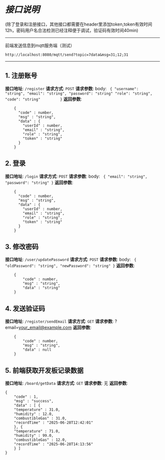 # ***接口说明***
(除了登录和注册接口，其他接口都需要在header里添加token,token有效时间12h，密码用户名合法检测已经注释便于调试，验证码有效时间40min)
***
前端发送信息到mqtt服务端（测试）
```
http://localhost:8080/mqtt/send?topic=7data&msg=31;12;31
```
***
## 1. 注册账号
**接口地址**: `/register`
**请求方式**: `POST`
**请求参数**:
    body:
        ```
        {
            "username": "string",
            "email": "string",
            "password": "string"
            "role": "string",
            "code": "string"        
        }```
**返回参数**:

        {
          "code" : number,
          "msg" : "string",
          "data" : {
            "userId" : number,
            "email" : "string",
            "role" : "string",
            "token" : "string"
          }
        }
        
## 2. 登录
**接口地址**: `/login`
**请求方式**: `POST`
**请求参数**:
    body:
        ```
        {
            "email": "string",
            "password": "string"
        }```
**返回参数**:

        {
          "code" : number,
          "msg" : "string",
          "data" : {
            "userId" : number,
            "email" : "string",
            "role" : "string",
            "token" : "string"
          }
        }
        
## 3. 修改密码
**接口地址**: `/user/updatePassword`
**请求方式**: `POST`
**请求参数**:
    body:
        ```
        {
            "oldPassword": "string",
            "newPassword": "string"
        }```
**返回参数**:
        
        {
            "code" : number,
            "msg" : "string",
            "data" : "string"
        }

## 4. 发送验证码
**接口地址**: `/register/sendEmail`
**请求方式**: `GET`
**请求参数**: ?email=your_email@example.com
**返回参数**: 

        {
            "code" : number,
            "msg" : "string",
            "data" : null
        }

## 5. 前端获取开发板记录数据
**接口地址**: `/board/getData`
**请求方式**: `GET`
**请求参数**: 无
**返回参数**:

    {
        "code" : 1,
        "msg" : "success",
        "data" : [ {
        "temperature" : 31.0,
        "humidity" : 12.0,
        "combustibleGas" : 31.0,
        "recordTime" : "2025-06-28T12:42:01"
        }, {
        "temperature" : 71.0,
        "humidity" : 99.0,
        "combustibleGas" : 12.0,
        "recordTime" : "2025-06-28T14:13:56"
        } ]
    }